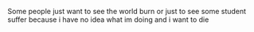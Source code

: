 Some people just want to see the world burn or just to see some student suffer because i have no idea what im doing and i want to die
